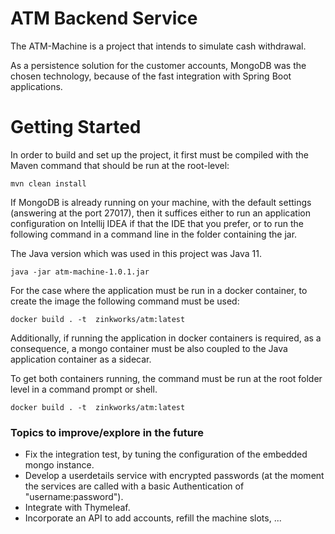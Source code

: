 # ATM Backend Service

The ATM-Machine is a project that intends to simulate cash withdrawal.

As a persistence solution for the customer accounts, MongoDB was the chosen technology, because of the fast integration with Spring Boot applications.

# Getting Started
In order to build and set up the project, it first must be compiled with the Maven command that should be run at the root-level:

```shell
mvn clean install
```
If MongoDB is already running on your machine, with the default settings (answering at the port 27017), then it suffices either to run an application configuration on Intellij IDEA if that the IDE that you prefer, or to run the following command in a command line in the folder containing the jar.

 The Java version which was used in this project was Java 11.

```shell
java -jar atm-machine-1.0.1.jar
```

For the case where the application must be run in a docker container, to create the image the following command must be used:
```shell
docker build . -t  zinkworks/atm:latest
```
Additionally, if running the application in docker containers is required, as a consequence, a mongo container must be also coupled to the Java application container as a sidecar.

To get both containers running, the command must be run at the root folder level in a command prompt or shell.
```shell
docker build . -t  zinkworks/atm:latest
```




### Topics to improve/explore in the future
 - Fix the integration test, by tuning the configuration of the embedded mongo instance.
 - Develop a userdetails service with encrypted passwords (at the moment the services are called with a basic Authentication of "username:password").
 - Integrate with Thymeleaf.
 - Incorporate an API to add accounts, refill the machine slots, ...
